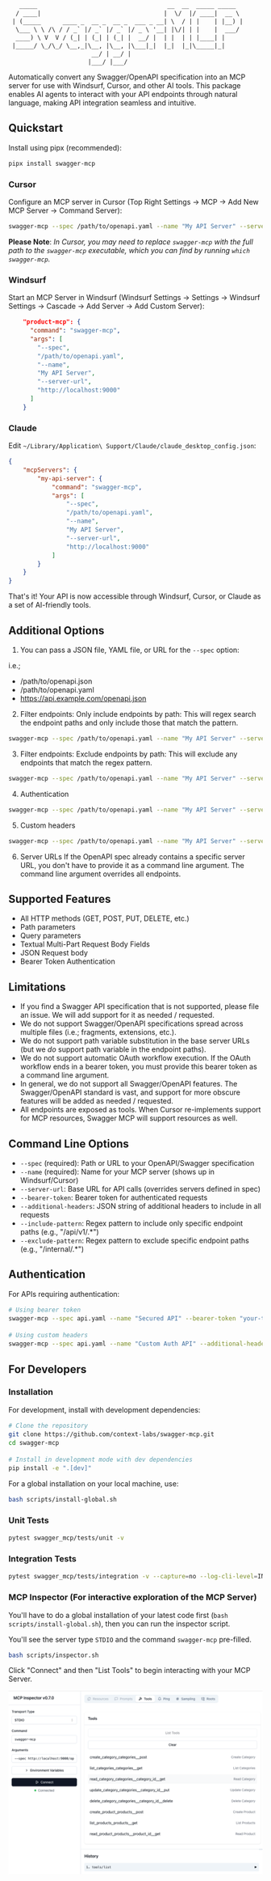```
   _____                                    __  __  _____ _____  
  / ____|                                  |  \/  |/ ____|  __ \ 
 | (_____      ____ _  __ _  __ _  ___ _ __| \  / | |    | |__) |
  \___ \ \ /\ / / _` |/ _` |/ _` |/ _ \ '__| |\/| | |    |  ___/ 
  ____) \ V  V / (_| | (_| | (_| |  __/ |  | |  | | |____| |     
 |_____/ \_/\_/ \__,_|\__, |\__, |\___|_|  |_|  |_|\_____|_|     
                       __/ | __/ |                               
                      |___/ |___/                                
```

Automatically convert any Swagger/OpenAPI specification into an MCP server for use with Windsurf, Cursor, and other AI tools. This package enables AI agents to interact with your API endpoints through natural language, making API integration seamless and intuitive.

## Quickstart

Install using pipx (recommended):
```bash
pipx install swagger-mcp
```

### Cursor
Configure an MCP server in Cursor (Top Right Settings -> MCP -> Add New MCP Server -> Command Server):
```bash
swagger-mcp --spec /path/to/openapi.yaml --name "My API Server" --server-url https://api.example.com
```

**Please Note**: *In Cursor, you may need to replace `swagger-mcp` with the full path to the `swagger-mcp` executable, which you can find by running `which swagger-mcp`.*

### Windsurf
Start an MCP Server in Windsurf (Windsurf Settings -> Settings -> Windsurf Settings -> Cascade -> Add Server -> Add Custom Server):
```json
    "product-mcp": {
      "command": "swagger-mcp",
      "args": [
        "--spec",
        "/path/to/openapi.yaml",
        "--name",
        "My API Server",
        "--server-url",
        "http://localhost:9000"
      ] 
    }
``` 

### Claude
Edit `~/Library/Application\ Support/Claude/claude_desktop_config.json`:

```json
{
    "mcpServers": {
        "my-api-server": {
            "command": "swagger-mcp",
            "args": [
                "--spec",
                "/path/to/openapi.yaml",
                "--name",
                "My API Server",
                "--server-url",
                "http://localhost:9000"
            ]
        }
    }
}
```

That's it! Your API is now accessible through Windsurf, Cursor, or Claude as a set of AI-friendly tools.

## Additional Options

1. You can pass a JSON file, YAML file, or URL for the `--spec` option:

i.e.;
* /path/to/openapi.json
* /path/to/openapi.yaml
* https://api.example.com/openapi.json

2. Filter endpoints: Only include endpoints by path:
This will regex search the endpoint paths and only include those that match the pattern.
```bash
swagger-mcp --spec /path/to/openapi.yaml --name "My API Server" --server-url https://api.example.com --include-pattern "apples|oranges"
```

3. Filter endpoints: Exclude endpoints by path:
This will exclude any endpoints that match the regex pattern.
```bash
swagger-mcp --spec /path/to/openapi.yaml --name "My API Server" --server-url https://api.example.com --exclude-pattern "grapes|bananas"
```

4. Authentication
```bash
swagger-mcp --spec /path/to/openapi.yaml --name "My API Server" --server-url https://api.example.com --bearer-token "your-token-here"
```

5. Custom headers
```bash
swagger-mcp --spec /path/to/openapi.yaml --name "My API Server" --server-url https://api.example.com --additional-headers '{"X-API-Key": "your-key"}'
```

6. Server URLs
If the OpenAPI spec already contains a specific server URL, you don't have to provide it as a command line argument.  The command line argument overrides all endpoints.

## Supported Features
- All HTTP methods (GET, POST, PUT, DELETE, etc.)
- Path parameters
- Query parameters
- Textual Multi-Part Request Body Fields
- JSON Request body
- Bearer Token Authentication

## Limitations

- If you find a Swagger API specification that is not supported, please file an issue. We will add support for it as needed / requested.
- We do not support Swagger/OpenAPI specifications spread across multiple files (i.e.; fragments, extensions, etc.).
- We do not support path variable substitution in the base server URLs (but we *do* support path variable in the endpoint paths).
- We do not support automatic OAuth workflow execution.  If the OAuth workflow ends in a bearer token, you must provide this bearer token as a command line argument.
- In general, we do not support all Swagger/OpenAPI features.  The Swagger/OpenAPI standard is vast, and support for more obscure features will be added as needed / requested.
- All endpoints are exposed as tools.  When Cursor re-implements support for MCP resources, Swagger MCP will support resources as well.

## Command Line Options

- `--spec` (required): Path or URL to your OpenAPI/Swagger specification
- `--name` (required): Name for your MCP server (shows up in Windsurf/Cursor)
- `--server-url`: Base URL for API calls (overrides servers defined in spec)
- `--bearer-token`: Bearer token for authenticated requests
- `--additional-headers`: JSON string of additional headers to include in all requests
- `--include-pattern`: Regex pattern to include only specific endpoint paths (e.g., "/api/v1/.*")
- `--exclude-pattern`: Regex pattern to exclude specific endpoint paths (e.g., "/internal/.*")

## Authentication

For APIs requiring authentication:

```bash
# Using bearer token
swagger-mcp --spec api.yaml --name "Secured API" --bearer-token "your-token-here"

# Using custom headers
swagger-mcp --spec api.yaml --name "Custom Auth API" --additional-headers '{"X-API-Key": "your-key"}'
```

## For Developers

### Installation

For development, install with development dependencies:
```bash
# Clone the repository
git clone https://github.com/context-labs/swagger-mcp.git
cd swagger-mcp

# Install in development mode with dev dependencies
pip install -e ".[dev]"
```

For a global installation on your local machine, use:
```bash
bash scripts/install-global.sh
```

### Unit Tests

```bash
pytest swagger_mcp/tests/unit -v
```

### Integration Tests

```bash
pytest swagger_mcp/tests/integration -v --capture=no --log-cli-level=INFO
```

### MCP Inspector (For interactive exploration of the MCP Server)

You'll have to do a global installation of your latest code first (`bash scripts/install-global.sh`), then you can run the inspector script.

You'll see the server type `STDIO` and the command `swagger-mcp` pre-filled.

```bash
bash scripts/inspector.sh
```

Click "Connect" and then "List Tools" to begin interacting with your MCP Server.

![MCP Inspector](images/mcp-inspector.png)
